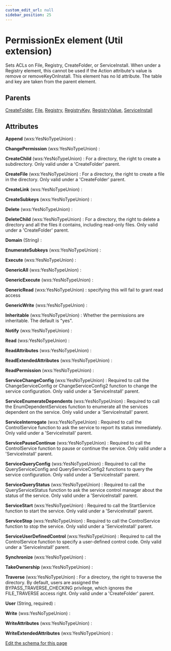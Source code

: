 ```yaml
---
custom_edit_url: null
sidebar_position: 25
---
```

# PermissionEx element (Util extension)
Sets ACLs on File, Registry, CreateFolder, or ServiceInstall.  When under a Registry element, this cannot be used if the Action attribute's value is remove or removeKeyOnInstall.  This element has no Id attribute. The table and key are taken from the parent element.

## Parents
[CreateFolder](../wxs/createfolder.md), [File](../wxs/file.md), [Registry](../wxs/registry.md), [RegistryKey](../wxs/registrykey.md), [RegistryValue](../wxs/registryvalue.md), [ServiceInstall](../wxs/serviceinstall.md)

## Attributes
**Append** (wxs:YesNoTypeUnion)
  : 

**ChangePermission** (wxs:YesNoTypeUnion)
  : 

**CreateChild** (wxs:YesNoTypeUnion)
  : For a directory, the right to create a subdirectory.  Only valid under a 'CreateFolder' parent.

**CreateFile** (wxs:YesNoTypeUnion)
  : For a directory, the right to create a file in the directory.  Only valid under a 'CreateFolder' parent.

**CreateLink** (wxs:YesNoTypeUnion)
  : 

**CreateSubkeys** (wxs:YesNoTypeUnion)
  : 

**Delete** (wxs:YesNoTypeUnion)
  : 

**DeleteChild** (wxs:YesNoTypeUnion)
  : For a directory, the right to delete a directory and all the files it contains, including read-only files.  Only valid under a 'CreateFolder' parent.

**Domain** (String)
  : 

**EnumerateSubkeys** (wxs:YesNoTypeUnion)
  : 

**Execute** (wxs:YesNoTypeUnion)
  : 

**GenericAll** (wxs:YesNoTypeUnion)
  : 

**GenericExecute** (wxs:YesNoTypeUnion)
  : 

**GenericRead** (wxs:YesNoTypeUnion)
  : specifying this will fail to grant read access

**GenericWrite** (wxs:YesNoTypeUnion)
  : 

**Inheritable** (wxs:YesNoTypeUnion)
  : Whether the permissions are inheritable. The default is "yes".

**Notify** (wxs:YesNoTypeUnion)
  : 

**Read** (wxs:YesNoTypeUnion)
  : 

**ReadAttributes** (wxs:YesNoTypeUnion)
  : 

**ReadExtendedAttributes** (wxs:YesNoTypeUnion)
  : 

**ReadPermission** (wxs:YesNoTypeUnion)
  : 

**ServiceChangeConfig** (wxs:YesNoTypeUnion)
  : Required to call the ChangeServiceConfig or ChangeServiceConfig2 function to change the service configuration.  Only valid under a 'ServiceInstall' parent.

**ServiceEnumerateDependents** (wxs:YesNoTypeUnion)
  : Required to call the EnumDependentServices function to enumerate all the services dependent on the service.  Only valid under a 'ServiceInstall' parent.

**ServiceInterrogate** (wxs:YesNoTypeUnion)
  : Required to call the ControlService function to ask the service to report its status immediately.  Only valid under a 'ServiceInstall' parent.

**ServicePauseContinue** (wxs:YesNoTypeUnion)
  : Required to call the ControlService function to pause or continue the service.  Only valid under a 'ServiceInstall' parent.

**ServiceQueryConfig** (wxs:YesNoTypeUnion)
  : Required to call the QueryServiceConfig and QueryServiceConfig2 functions to query the service configuration.  Only valid under a 'ServiceInstall' parent.

**ServiceQueryStatus** (wxs:YesNoTypeUnion)
  : Required to call the QueryServiceStatus function to ask the service control manager about the status of the service.  Only valid under a 'ServiceInstall' parent.

**ServiceStart** (wxs:YesNoTypeUnion)
  : Required to call the StartService function to start the service.  Only valid under a 'ServiceInstall' parent.

**ServiceStop** (wxs:YesNoTypeUnion)
  : Required to call the ControlService function to stop the service.  Only valid under a 'ServiceInstall' parent.

**ServiceUserDefinedControl** (wxs:YesNoTypeUnion)
  : Required to call the ControlService function to specify a user-defined control code.  Only valid under a 'ServiceInstall' parent.

**Synchronize** (wxs:YesNoTypeUnion)
  : 

**TakeOwnership** (wxs:YesNoTypeUnion)
  : 

**Traverse** (wxs:YesNoTypeUnion)
  : For a directory, the right to traverse the directory.  By default, users are assigned the BYPASS_TRAVERSE_CHECKING privilege, which ignores the FILE_TRAVERSE access right.  Only valid under a 'CreateFolder' parent.

**User** (String, required)
  : 

**Write** (wxs:YesNoTypeUnion)
  : 

**WriteAttributes** (wxs:YesNoTypeUnion)
  : 

**WriteExtendedAttributes** (wxs:YesNoTypeUnion)
  : 


[Edit the schema for this page](https://github.com/wixtoolset/web/blob/master/src/xsd4/util.xsd)